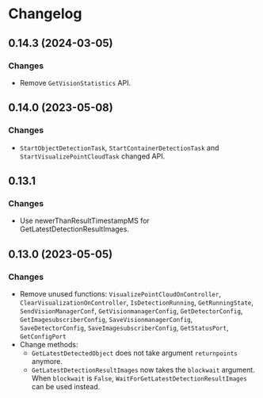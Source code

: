 # Changelog

## 0.14.3 (2024-03-05)

### Changes

- Remove `GetVisionStatistics` API.

## 0.14.0 (2023-05-08)

### Changes

- `StartObjectDetectionTask`, `StartContainerDetectionTask` and `StartVisualizePointCloudTask` changed API.

## 0.13.1

### Changes

- Use newerThanResultTimestampMS for GetLatestDetectionResultImages.

## 0.13.0 (2023-05-05)

### Changes

- Remove unused functions: `VisualizePointCloudOnController`, `ClearVisualizationOnController`, `IsDetectionRunning`, `GetRunningState`, `SendVisionManagerConf`, `GetVisionmanagerConfig`, `GetDetectorConfig`, `GetImagesubscriberConfig`, `SaveVisionmanagerConfig`, `SaveDetectorConfig`, `SaveImagesubscriberConfig`, `GetStatusPort`, `GetConfigPort`
- Change methods:
  - `GetLatestDetectedObject` does not take argument `returnpoints` anymore.
  - `GetLatestDetectionResultImages` now takes the `blockwait` argument. When `blockwait` is `False`, `WaitForGetLatestDetectionResultImages` can be used instead.
